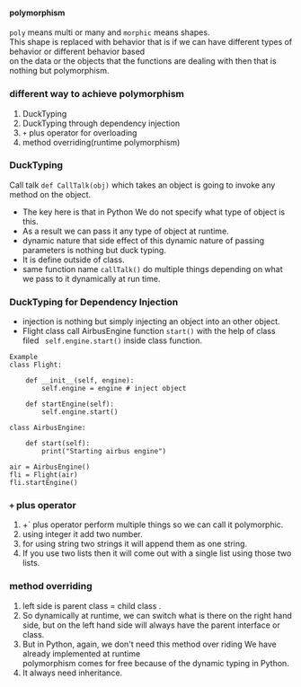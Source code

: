 #### polymorphism 
`poly` means multi or many and  `morphic` means shapes.  
This shape is replaced with behavior that is if we can have different types of behavior or different behavior based     
on the data or the objects that the functions are dealing with then that is nothing but polymorphism.  

### different way to achieve polymorphism   
1. DuckTyping 
2. DuckTyping through dependency injection  
3. `+` plus operator for overloading  
4. method overriding(runtime polymorphism)   


### DuckTyping
Call talk `def CallTalk(obj)` which takes an object is going to invoke any method on the object.   
* The key here is that in Python We do not specify what type of object is this.  
* As a result we can pass it any type of object at runtime.  
* dynamic nature that side effect of this dynamic nature of passing parameters is nothing but duck typing.  
* It is define outside of class.   
* same function name `callTalk()` do multiple things depending on what we pass to it dynamically at run time.   

### DuckTyping for Dependency Injection
* injection is nothing but simply injecting an object into an other object.   
* Flight class call AirbusEngine function `start()` with the help of class filed ` self.engine.start()` inside class function.  

```` 
Example 
class Flight:

    def __init__(self, engine):
        self.engine = engine # inject object

    def startEngine(self):
        self.engine.start()

class AirbusEngine:

    def start(self):
        print("Starting airbus engine")

air = AirbusEngine()
fli = Flight(air)
fli.startEngine()
```` 

### `+` plus operator   
1. +` plus operator  perform multiple things so we can call it polymorphic.  
2. using integer it add two number.  
3. for using string two strings it will append them as one string.  
4. If you use two lists then it will come out with a single list using those two lists.   

### method overriding 
1. left side is parent class = child class .  
2. So dynamically at runtime, we can switch what is there on the right hand side, but on the left hand 
side will always have the parent interface or class.    
3. But in Python, again, we don't need this method over riding We have already implemented at runtime   
polymorphism comes for free because of the dynamic typing in Python.   
4. It always need inheritance.   
